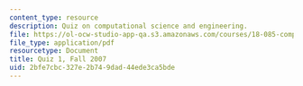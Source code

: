 ```yaml
---
content_type: resource
description: Quiz on computational science and engineering.
file: https://ol-ocw-studio-app-qa.s3.amazonaws.com/courses/18-085-computational-science-and-engineering-i-fall-2008/2bfe7cbc327e2b749dad44ede3ca5bde_quiz1_18085f07.pdf
file_type: application/pdf
resourcetype: Document
title: Quiz 1, Fall 2007
uid: 2bfe7cbc-327e-2b74-9dad-44ede3ca5bde
---
```

